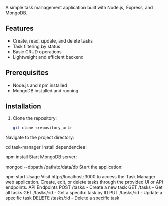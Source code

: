 A simple task management application built with Node.js, Express, and MongoDB.

## Features

- Create, read, update, and delete tasks
- Task filtering by status
- Basic CRUD operations
- Lightweight and efficient backend

## Prerequisites

- Node.js and npm installed
- MongoDB installed and running

## Installation

1. Clone the repository:
   ```bash
   git clone <repository_url>
Navigate to the project directory:


cd task-manager
Install dependencies:


npm install
Start MongoDB server:


mongod --dbpath /path/to/data/db
Start the application:


npm start
Usage
Visit http://localhost:3000 to access the Task Manager web application.
Create, edit, or delete tasks through the provided UI or API endpoints.
API Endpoints
POST /tasks - Create a new task
GET /tasks - Get all tasks
GET /tasks/:id - Get a specific task by ID
PUT /tasks/:id - Update a specific task
DELETE /tasks/:id - Delete a specific task
